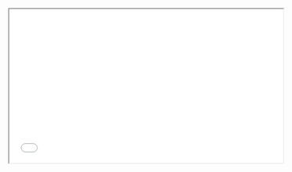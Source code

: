 



<iframe width="560" height="315" <script src="//app-ab19.marketo.com/js/forms2/js/forms2.min.js"></script>
<form id="mktoForm_1948"></form>
<script>MktoForms2.loadForm("//app-ab19.marketo.com", "280-XQP-994", 1948);</script></iframe>


